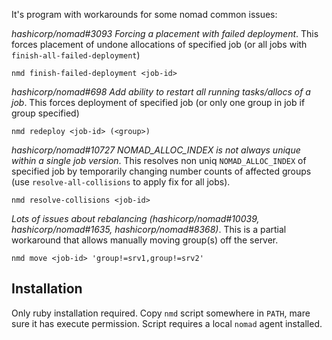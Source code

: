 It's program with workarounds for some nomad common issues:

_hashicorp/nomad#3093 Forcing a placement with failed deployment_. This forces placement of undone allocations of specified job (or all jobs with `finish-all-failed-deployment`) 

    nmd finish-failed-deployment <job-id>

_hashicorp/nomad#698 Add ability to restart all running tasks/allocs of a job_. This forces deployment of specified job (or only one group in job if group specified) 

    nmd redeploy <job-id> (<group>)

_hashicorp/nomad#10727 NOMAD_ALLOC_INDEX is not always unique within a single job version_. This resolves non uniq `NOMAD_ALLOC_INDEX` of specified job by temporarily changing number counts of affected groups (use `resolve-all-collisions` to apply fix for all jobs). 

    nmd resolve-collisions <job-id>

_Lots of issues about rebalancing (hashicorp/nomad#10039, hashicorp/nomad#1635, hashicorp/nomad#8368)_. This is a partial workaround that allows manually moving group(s) off the server.

    nmd move <job-id> 'group!=srv1,group!=srv2'

## Installation

Only ruby installation required. Copy `nmd` script somewhere in `PATH`, mare sure it has execute permission. Script requires a local `nomad` agent installed.

